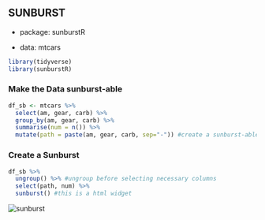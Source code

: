 ## SUNBURST
- package: sunburstR

- data: mtcars  

```R
library(tidyverse) 
library(sunburstR)  
```

### Make the Data sunburst-able
```R
df_sb <- mtcars %>%
  select(am, gear, carb) %>%
  group_by(am, gear, carb) %>%
  summarise(num = n()) %>%  
  mutate(path = paste(am, gear, carb, sep="-")) #create a sunburst-able variable
```

### Create a Sunburst
```R
df_sb %>%
  ungroup() %>% #ungroup before selecting necessary columns
  select(path, num) %>% 
  sunburst() #this is a html widget

```

![sunburst](https://imgur.com/ZY9VKc2.png)
